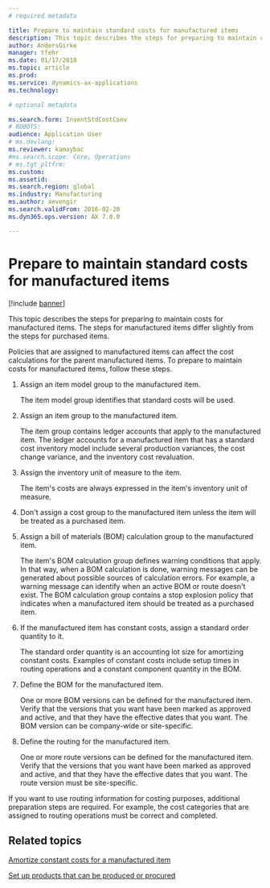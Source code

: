 ```yaml
---
# required metadata

title: Prepare to maintain standard costs for manufactured items
description: This topic describes the steps for preparing to maintain costs for manufactured items. 
author: AndersGirke
manager: tfehr
ms.date: 01/17/2018
ms.topic: article
ms.prod: 
ms.service: dynamics-ax-applications
ms.technology: 

# optional metadata

ms.search.form: InventStdCostConv 
# ROBOTS: 
audience: Application User
# ms.devlang: 
ms.reviewer: kamaybac
#ms.search.scope: Core, Operations
# ms.tgt_pltfrm: 
ms.custom: 
ms.assetid: 
ms.search.region: global
ms.industry: Manufacturing 
ms.author: aevengir
ms.search.validFrom: 2016-02-28
ms.dyn365.ops.version: AX 7.0.0

---
```



# Prepare to maintain standard costs for manufactured items

[!include [banner](../includes/banner.md)]

This topic describes the steps for preparing to maintain costs for manufactured items. The steps for manufactured items differ slightly from the steps for purchased items.

Policies that are assigned to manufactured items can affect the cost calculations for the parent manufactured items. To prepare to maintain costs for manufactured items, follow these steps.

1. Assign an item model group to the manufactured item. 

   The item model group identifies that standard costs will be used.

2. Assign an item group to the manufactured item. 

   The item group contains ledger accounts that apply to the manufactured item. The ledger accounts for a manufactured item that has a standard cost inventory model include several production variances, the cost change variance, and the inventory cost revaluation.

3. Assign the inventory unit of measure to the item. 

   The item's costs are always expressed in the item's inventory unit of measure.

4. Don't assign a cost group to the manufactured item unless the item will be treated as a purchased item.

5. Assign a bill of materials (BOM) calculation group to the manufactured item. 

   The item's BOM calculation group defines warning conditions that apply. In that way, when a BOM calculation is done, warning messages can be generated about possible sources of calculation errors. For example, a warning message can identify when an active BOM or route doesn't exist. The BOM calculation group contains a stop explosion policy that indicates when a manufactured item should be treated as a purchased item.

6. If the manufactured item has constant costs, assign a standard order quantity to it. 

   The standard order quantity is an accounting lot size for amortizing constant costs. Examples of constant costs include setup times in routing operations and a constant component quantity in the BOM.

7. Define the BOM for the manufactured item. 

   One or more BOM versions can be defined for the manufactured item. Verify that the versions that you want have been marked as approved and active, and that they have the effective dates that you want. The BOM version can be company-wide or site-specific.

8. Define the routing for the manufactured item. 

   One or more route versions can be defined for the manufactured item. Verify that the versions that you want have been marked as approved and active, and that they have the effective dates that you want. The route version must be site-specific.

If you want to use routing information for costing purposes, additional preparation steps are required. For example, the cost categories that are assigned to routing operations must be correct and completed.

Related topics
--------

[Amortize constant costs for a manufactured item](amortize-constant-costs-manufactured-item.md)

[Set up products that can be produced or procured](manufactured-items-treated-as-purchased-items.md)

